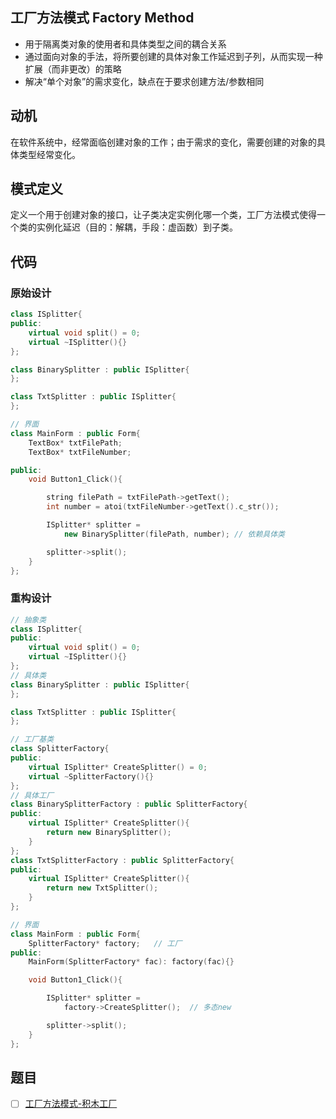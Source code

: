 ## 工厂方法模式 Factory Method

- 用于隔离类对象的使用者和具体类型之间的耦合关系
- 通过面向对象的手法，将所要创建的具体对象工作延迟到子列，从而实现一种扩展（而非更改）的策略
- 解决“单个对象”的需求变化，缺点在于要求创建方法/参数相同

## 动机

在软件系统中，经常面临创建对象的工作；由于需求的变化，需要创建的对象的具体类型经常变化。

## 模式定义

定义一个用于创建对象的接口，让子类决定实例化哪一个类，工厂方法模式使得一个类的实例化延迟（目的：解耦，手段：虚函数）到子类。

## 代码

### 原始设计

```cpp
class ISplitter{
public:
    virtual void split() = 0;
    virtual ~ISplitter(){}
};

class BinarySplitter : public ISplitter{
};

class TxtSplitter : public ISplitter{
};

// 界面
class MainForm : public Form{
    TextBox* txtFilePath;
    TextBox* txtFileNumber;

public:
    void Button1_Click(){

        string filePath = txtFilePath->getText();
        int number = atoi(txtFileNumber->getText().c_str());

        ISplitter* splitter = 
            new BinarySplitter(filePath, number); // 依赖具体类

        splitter->split();
    }
};
```

### 重构设计

```cpp
// 抽象类
class ISplitter{
public:
    virtual void split() = 0;
    virtual ~ISplitter(){}
};
// 具体类
class BinarySplitter : public ISplitter{
};

class TxtSplitter : public ISplitter{
};

// 工厂基类
class SplitterFactory{
public:
    virtual ISplitter* CreateSplitter() = 0;
    virtual ~SplitterFactory(){}
};
// 具体工厂
class BinarySplitterFactory : public SplitterFactory{
public:
    virtual ISplitter* CreateSplitter(){
        return new BinarySplitter();
    }
};
class TxtSplitterFactory : public SplitterFactory{
public:
    virtual ISplitter* CreateSplitter(){
        return new TxtSplitter();
    }
};

// 界面
class MainForm : public Form{
    SplitterFactory* factory;   // 工厂
public:
    MainForm(SplitterFactory* fac): factory(fac){}

    void Button1_Click(){

        ISplitter* splitter = 
            factory->CreateSplitter();  // 多态new

        splitter->split();
    }
};
```

## 题目

- [ ] [工厂方法模式-积木工厂](https://kamacoder.com/problempage.php?pid=1076)